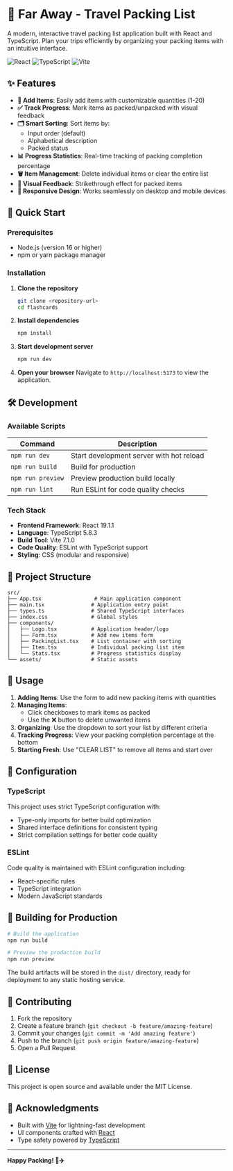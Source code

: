 # 🧳 Far Away - Travel Packing List

A modern, interactive travel packing list application built with React and TypeScript. Plan your trips efficiently by organizing your packing items with an intuitive interface.

![React](https://img.shields.io/badge/React-19.1.1-blue?logo=react)
![TypeScript](https://img.shields.io/badge/TypeScript-5.8.3-blue?logo=typescript)
![Vite](https://img.shields.io/badge/Vite-7.1.0-purple?logo=vite)

## ✨ Features

- **📝 Add Items**: Easily add items with customizable quantities (1-20)
- **✅ Track Progress**: Mark items as packed/unpacked with visual feedback
- **🗂️ Smart Sorting**: Sort items by:
  - Input order (default)
  - Alphabetical description
  - Packed status
- **📊 Progress Statistics**: Real-time tracking of packing completion percentage
- **🗑️ Item Management**: Delete individual items or clear the entire list
- **🎨 Visual Feedback**: Strikethrough effect for packed items
- **📱 Responsive Design**: Works seamlessly on desktop and mobile devices

## 🚀 Quick Start

### Prerequisites

- Node.js (version 16 or higher)
- npm or yarn package manager

### Installation

1. **Clone the repository**
   ```bash
   git clone <repository-url>
   cd flashcards
   ```

2. **Install dependencies**
   ```bash
   npm install
   ```

3. **Start development server**
   ```bash
   npm run dev
   ```

4. **Open your browser**
   Navigate to `http://localhost:5173` to view the application.

## 🛠️ Development

### Available Scripts

| Command | Description |
|---------|-------------|
| `npm run dev` | Start development server with hot reload |
| `npm run build` | Build for production |
| `npm run preview` | Preview production build locally |
| `npm run lint` | Run ESLint for code quality checks |

### Tech Stack

- **Frontend Framework**: React 19.1.1
- **Language**: TypeScript 5.8.3
- **Build Tool**: Vite 7.1.0
- **Code Quality**: ESLint with TypeScript support
- **Styling**: CSS (modular and responsive)

## 📁 Project Structure

```
src/
├── App.tsx                 # Main application component
├── main.tsx               # Application entry point
├── types.ts               # Shared TypeScript interfaces
├── index.css              # Global styles
├── components/
│   ├── Logo.tsx           # Application header/logo
│   ├── Form.tsx           # Add new items form
│   ├── PackingList.tsx    # List container with sorting
│   ├── Item.tsx           # Individual packing list item
│   └── Stats.tsx          # Progress statistics display
└── assets/                # Static assets
```

## 🎯 Usage

1. **Adding Items**: Use the form to add new packing items with quantities
2. **Managing Items**: 
   - Click checkboxes to mark items as packed
   - Use the ❌ button to delete unwanted items
3. **Organizing**: Use the dropdown to sort your list by different criteria
4. **Tracking Progress**: View your packing completion percentage at the bottom
5. **Starting Fresh**: Use "CLEAR LIST" to remove all items and start over

## 🔧 Configuration

### TypeScript

This project uses strict TypeScript configuration with:
- Type-only imports for better build optimization
- Shared interface definitions for consistent typing
- Strict compilation settings for better code quality

### ESLint

Code quality is maintained with ESLint configuration including:
- React-specific rules
- TypeScript integration
- Modern JavaScript standards

## 🚀 Building for Production

```bash
# Build the application
npm run build

# Preview the production build
npm run preview
```

The build artifacts will be stored in the `dist/` directory, ready for deployment to any static hosting service.

## 🤝 Contributing

1. Fork the repository
2. Create a feature branch (`git checkout -b feature/amazing-feature`)
3. Commit your changes (`git commit -m 'Add amazing feature'`)
4. Push to the branch (`git push origin feature/amazing-feature`)
5. Open a Pull Request

## 📄 License

This project is open source and available under the MIT License.

## 🙏 Acknowledgments

- Built with [Vite](https://vitejs.dev/) for lightning-fast development
- UI components crafted with [React](https://reactjs.org/)
- Type safety powered by [TypeScript](https://www.typescriptlang.org/)

---

**Happy Packing! 🎒✈️**